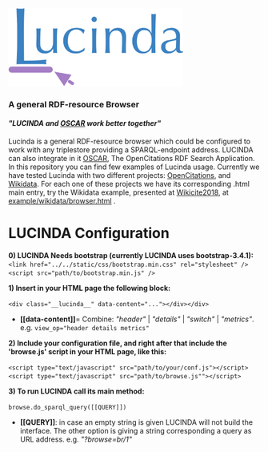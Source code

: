 <img src="doc/lucinda_logo-v2.0.png" alt="drawing" width="350"/>

### A general RDF-resource Browser
#### *"LUCINDA and [OSCAR](https://github.com/opencitations/oscar) work better together"*
Lucinda is a general RDF-resource browser which could be configured to work with any triplestore providing a SPARQL-endpoint address. LUCINDA can also integrate in it [OSCAR](https://github.com/opencitations/oscar), The OpenCitations RDF Search Application.  
In this repository you can find few examples of Lucinda usage. Currently we have tested Lucinda with two different projects: [OpenCitations](http://opencitations.net/), and [Wikidata](http://wikidata.org/). For each one of these projects we have its corresponding .html main entry, try the Wikidata example, presented at [Wikicite2018](https://meta.wikimedia.org/wiki/WikiCite_2018), at [example/wikidata/browser.html](https://opencitations.github.io/lucinda/example/wikidata/browser.html?browse=Q30536251) .

# LUCINDA Configuration

**0) LUCINDA Needs bootstrap (currently LUCINDA uses bootstrap-3.4.1):**   
```<link href="../../static/css/bootstrap.min.css" rel="stylesheet" />```  
```<script src="path/to/bootstrap.min.js" />```
        
        
**1) Insert in your HTML page the following block:** 

```<div class="__lucinda__" data-content="..."></div></div>``` 
* **[[data-content]]**= Combine: *"header"* | *"details"* | *"switch"* | *"metrics"*.  
e.g.  ```view_op="header details metrics"```


**2) Include your configuration file, and right after that include the 'browse.js' script in your HTML page, like this:**

```<script type="text/javascript" src="path/to/your/conf.js"></script>```  
```<script type="text/javascript" src="path/to/browse.js""></script>```


**3) To run LUCINDA call its main method:**

```browse.do_sparql_query([[QUERY]])```
* **[[QUERY]]**: in case an empty string is given LUCINDA will not build the interface. The other option is giving a string corresponding a query as URL address. e.g. *"?browse=br/1"*

